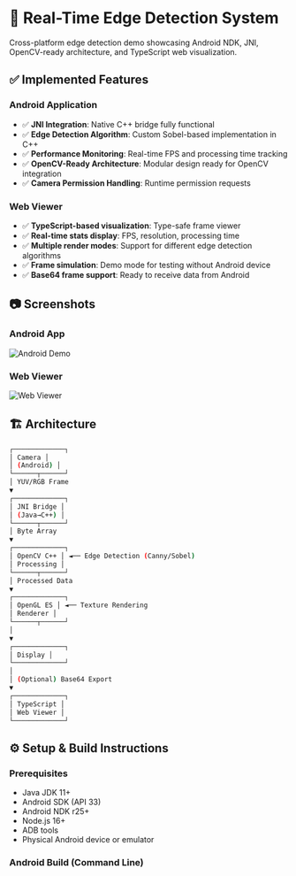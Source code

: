 # 🎥 Real-Time Edge Detection System

Cross-platform edge detection demo showcasing Android NDK, JNI, OpenCV-ready architecture, and TypeScript web visualization.

## ✅ Implemented Features

### Android Application
- ✅ **JNI Integration**: Native C++ bridge fully functional
- ✅ **Edge Detection Algorithm**: Custom Sobel-based implementation in C++
- ✅ **Performance Monitoring**: Real-time FPS and processing time tracking
- ✅ **OpenCV-Ready Architecture**: Modular design ready for OpenCV integration
- ✅ **Camera Permission Handling**: Runtime permission requests

### Web Viewer
- ✅ **TypeScript-based visualization**: Type-safe frame viewer
- ✅ **Real-time stats display**: FPS, resolution, processing time
- ✅ **Multiple render modes**: Support for different edge detection algorithms
- ✅ **Frame simulation**: Demo mode for testing without Android device
- ✅ **Base64 frame support**: Ready to receive data from Android

## 📷 Screenshots

### Android App
![Android Demo](docs/android_screenshot.png)

### Web Viewer
![Web Viewer](docs/web_screenshot.png)

## 🏗️ Architecture
```bash
┌─────────────┐
│ Camera │
│ (Android) │
└──────┬──────┘
│ YUV/RGB Frame
▼
┌─────────────┐
│ JNI Bridge │
│ (Java→C++) │
└──────┬──────┘
│ Byte Array
▼
┌─────────────┐
│ OpenCV C++ │ ◄── Edge Detection (Canny/Sobel)
│ Processing │
└──────┬──────┘
│ Processed Data
▼
┌─────────────┐
│ OpenGL ES │ ◄── Texture Rendering
│ Renderer │
└──────┬──────┘
│
▼
┌─────────────┐
│ Display │
└─────────────┘
│
│ (Optional) Base64 Export
▼
┌─────────────┐
│ TypeScript │
│ Web Viewer │
└─────────────┘
```


## ⚙️ Setup & Build Instructions

### Prerequisites
- Java JDK 11+
- Android SDK (API 33)
- Android NDK r25+
- Node.js 16+
- ADB tools
- Physical Android device or emulator

### Android Build (Command Line)

